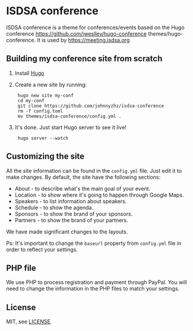# ISDSA conference

ISDSA conference is a theme for conferences/events based on the Hugo conference https://github.com/jweslley/hugo-conference themes/hugo-conference. It is used by https://meeting.isdsa.org

## Building my conference site from scratch

1. Install [Hugo](https://gohugo.io)
2. Create a new site by running:

        hugo new site my-conf
        cd my-conf
        git clone https://github.com/johnnyzhz/isdsa-conference
        rm -f config.toml
        mv themes/isdsa-conference/config.yml .

3. It's done. Just start Hugo server to see it live!

        hugo server --watch


## Customizing the site

All the site information can be found in the `config.yml` file. Just edit it to make changes.
By default, the site have the following sections:

- About - to describe what's the main goal of your event.
- Location - to show where it's going to happen through Google Maps.
- Speakers - to list information about speakers.
- Schedule - to show the agenda.
- Sponsors - to show the brand of your sponsors.
- Partners - to show the brand of your partners.

We have made significant changes to the layouts.

Ps: It's important to change the `baseurl` property from `config.yml` file in order to reflect your settings.

## PHP file

We use PHP to process registration and payment through PayPal. You will need to change the information in the PHP files to match your settings.

## License

MIT, see [LICENSE](https://github.com/jweslley/hugo-conference/blob/master/LICENSE).

